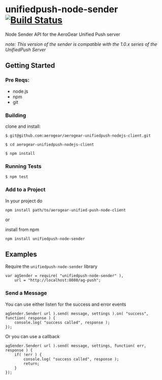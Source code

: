 # unifiedpush-node-sender [![Build Status](https://secure.travis-ci.org/aerogear/aerogear-unifiedpush-nodejs-client.png?branch=master)](https://travis-ci.org/aerogear/aerogear-unifiedpush-nodejs-client)

Node Sender API for the AeroGear Unified Push server

_note: This version of the sender is compatible with the 1.0.x series of the UnifiedPush Server_

## Getting Started

### Pre Reqs:
* node.js
* npm
* git

### Building

clone and install:

    $ git@github.com:aerogear/aerogear-unifiedpush-nodejs-client.git

    $ cd aerogear-unifiedpush-nodejs-client

    $ npm install

### Running Tests

    $ npm test


### Add to a Project

In your project do

    npm install path/to/aerogear-unified-push-node-client

or

install from npm

    npm install unifiedpush-node-sender



## Examples

Require the `unifiedpush-node-sender` library

    var agSender = require( "unifiedpush-node-sender" ),
        url = "http://localhost:8080/ag-push";

### Send a Message

You can use either listen for the success and error events


    agSender.Sender( url ).send( message, settings ).on( "success", function( response ) {
        console.log( "success called", response );
    });

Or you can use a callback

    agSender.Sender( url ).send( message, settings, function( err, response ) {
        if( !err ) {
            console.log( "success called", response );
            return;
        }
    });

